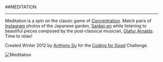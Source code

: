 ##MEDITATION
- - - 

Meditation is a spin on the classic game of [Concentration](http://en.wikipedia.org/wiki/Concentration_\(game\)).
Match pairs of [Instagram](http://instagram.com/)  photos of the Japanese garden, [Sankei-en](http://en.wikipedia.org/wiki/Sankei-en)
 while listening to beautiful pieces composed by the post-classical musician, 
[Olafur Arnalds](https://soundcloud.com/olafur-arnalds). Time to relax!

Created Winter 2012 by [Anthony Su](https://github.com/radialglo) for the [Coding for Good](http://cfg.good.is/) Challenge.

![Meditation](https://raw.github.com/radialglo/meditation/master/snapshots/Meditation-2.png)
